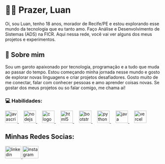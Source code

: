 
# 👨‍💻 Prazer, Luan

Oi, sou Luan, tenho 18 anos, morador de Recife/PE e estou explorando esse mundo da tecnologia que eu tanto amo. Faço Análise e Desenvolvimento de Sistemas (ADS) na FICR. Aqui nessa rede, você vai ver alguns dos meus projetos e experimentos.


## 🚀 Sobre mim

Sou um garoto apaixonado por tecnologia, programação e a tudo que muda ao passar do tempo. Estou começando minha jornada nesse mundo e gosto de explorar novas linguagens e criar projetos desafiadores. Gosto muito de me conectar, falar com conhecer pessoas e amo aprender coisas novas. Se gostar dos meus projetos ou so falar comigo, me chama ai!

### 💻 Habilidades:     
<div align="left">
  <a href="https://developer.mozilla.org/pt-BR/docs/Web/JavaScript" target="_blank"> 
    <img src="https://cdn.jsdelivr.net/gh/devicons/devicon/icons/javascript/javascript-original.svg" height="40" alt="javascript logo"/> 
  </a>
  <img width="12" /> 
  <a href="https://developer.mozilla.org/pt-BR/docs/Glossary/Node.js" target="_blank">
    <img src="https://cdn.jsdelivr.net/gh/devicons/devicon/icons/nodejs/nodejs-original.svg" height="40" alt="nodejs logo"/>
  </a>
  <img width="12" />
  <a href="https://pt.wikipedia.org/wiki/C_(programming_language)" target="_blank">
    <img src="https://cdn.jsdelivr.net/gh/devicons/devicon/icons/c/c-original.svg" height="40" alt="c logo"/>
  </a>
  <img width="12" />
  <a href="https://developer.mozilla.org/pt-BR/docs/Web/HTML" target="_blank">
    <img src="https://cdn.jsdelivr.net/gh/devicons/devicon/icons/html5/html5-original.svg" height="40" alt="html5 logo"/>
  </a>
  <img width="12" />
  <a href="https://getbootstrap.com/docs/" target="_blank">
    <img src="https://cdn.jsdelivr.net/gh/devicons/devicon/icons/bootstrap/bootstrap-original.svg" height="40" alt="bootstrap logo"/>
  </a>
  <img width="12" />
  <a href="https://developer.mozilla.org/pt-BR/docs/Glossary/Python" target="_blank">
    <img src="https://cdn.jsdelivr.net/gh/devicons/devicon/icons/python/python-original.svg" height="40" alt="python logo"/>
  </a>
  <img width="12" />
  <a href="https://docs.oracle.com/en/java/" target="_blank">
    <img src="https://skillicons.dev/icons?i=java" height="40" alt="java logo"/>
  </a>
  <img width="12" />
  <a href="https://vercel.com/docs" target="_blank">
    <img src="https://cdn.simpleicons.org/vercel/000000" height="40" alt="vercel logo"/>
  </a>
</div>

###

## Minhas Redes Socias:

<div align="left">
  <a href="https://www.linkedin.com/in/luanricharsz/" target="_blank">
    <img src="https://raw.githubusercontent.com/maurodesouza/profile-readme-generator/master/src/assets/icons/social/linkedin/default.svg" width="52" height="40" alt="linkedin logo"  />
  </a>
  </a>
  <a href="https://instagram.com/luanrichardsz" target="_blank">
    <img src="https://raw.githubusercontent.com/maurodesouza/profile-readme-generator/master/src/assets/icons/social/instagram/default.svg" width="52" height="40" alt="instagram logo"  />
  </a>
</div>
